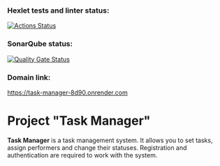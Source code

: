 ### Hexlet tests and linter status:
[![Actions Status](https://github.com/mi-sanity/python-project-52/actions/workflows/hexlet-check.yml/badge.svg)](https://github.com/mi-sanity/python-project-52/actions)


### SonarQube status:
[![Quality Gate Status](https://sonarcloud.io/api/project_badges/measure?project=mi-sanity_python-project-52&metric=alert_status)](https://sonarcloud.io/summary/new_code?id=mi-sanity_python-project-52)


### Domain link:
https://task-manager-8d90.onrender.com


# Project "Task Manager"
**Task Manager** is a task management system. It allows you to set tasks, assign performers and change their statuses. Registration and authentication are required to work with the system.